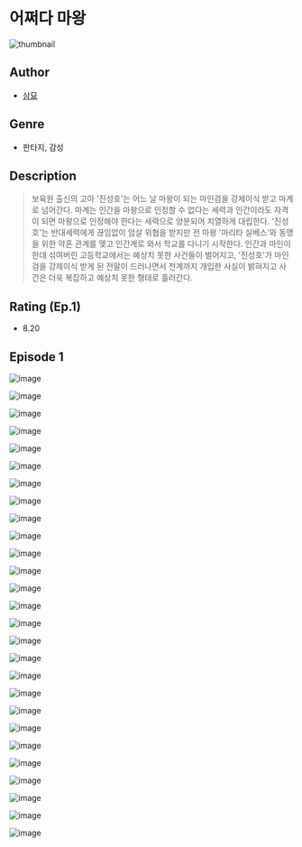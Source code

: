 # 어쩌다 마왕
![thumbnail](https://image-comic.pstatic.net/user_contents_data/challenge_comic/2023/05/23/360079/upload_3690762782504071521_480x623.jpeg)

## Author
- [삼묘](https://comic.naver.com/artistTitle?id=360079)

## Genre
- 판타지, 감성

## Description
> 보육원 출신의 고아 '진성호'는 어느 날 마왕이 되는 마인검을 강제이식 받고 마계로 넘어간다. 마계는 인간을 마왕으로 인정할 수 없다는 세력과 인간이라도 자격이 되면 마왕으로 인정해야 한다는 세력으로 양분되어 치열하게 대립한다. '진성호'는 반대세력에게 끊임없이 암살 위협을 받지만 전 마왕 '마리타 실베스'와 동맹을 위한 약혼 관계를 맺고 인간계로 와서 학교를 다니기 시작한다. 인간과 마인이 한데 섞여버린 고등학교에서는 예상치 못한 사건들이 벌어지고, '진성호'가 마인검을 강제이식 받게 된 전말이 드러나면서 천계까지 개입한 사실이 밝혀지고 사건은 더욱 복잡하고 예상치 못한 형태로 흘러간다.


## Rating (Ep.1)
- 8.20

## Episode 1
![image](https://image-comic.pstatic.net/user_contents_data/challenge_comic/2023/05/23/360079/upload_7148448692463625318.jpeg)

![image](https://image-comic.pstatic.net/user_contents_data/challenge_comic/2023/05/23/360079/upload_7148112250475733297.jpeg)

![image](https://image-comic.pstatic.net/user_contents_data/challenge_comic/2023/05/23/360079/upload_3486742915210241126.jpeg)

![image](https://image-comic.pstatic.net/user_contents_data/challenge_comic/2023/05/23/360079/upload_3702302174113718885.jpeg)

![image](https://image-comic.pstatic.net/user_contents_data/challenge_comic/2023/05/23/360079/upload_3631134274769598054.jpeg)

![image](https://image-comic.pstatic.net/user_contents_data/challenge_comic/2023/05/23/360079/upload_7076671469645804087.jpeg)

![image](https://image-comic.pstatic.net/user_contents_data/challenge_comic/2023/05/23/360079/upload_3473174933905422694.jpeg)

![image](https://image-comic.pstatic.net/user_contents_data/challenge_comic/2023/05/23/360079/upload_3906091156797678385.jpeg)

![image](https://image-comic.pstatic.net/user_contents_data/challenge_comic/2023/05/23/360079/upload_7162523747804931169.jpeg)

![image](https://image-comic.pstatic.net/user_contents_data/challenge_comic/2023/05/23/360079/upload_7377233968177898040.jpeg)

![image](https://image-comic.pstatic.net/user_contents_data/challenge_comic/2023/05/23/360079/upload_7234526361999992375.jpeg)

![image](https://image-comic.pstatic.net/user_contents_data/challenge_comic/2023/05/23/360079/upload_7292515507194902115.jpeg)

![image](https://image-comic.pstatic.net/user_contents_data/challenge_comic/2023/05/23/360079/upload_3486965029463470130.jpeg)

![image](https://image-comic.pstatic.net/user_contents_data/challenge_comic/2023/05/23/360079/upload_7305743924842738227.jpeg)

![image](https://image-comic.pstatic.net/user_contents_data/challenge_comic/2023/05/23/360079/upload_3775250372573411686.jpeg)

![image](https://image-comic.pstatic.net/user_contents_data/challenge_comic/2023/05/23/360079/upload_3473228800649934136.jpeg)

![image](https://image-comic.pstatic.net/user_contents_data/challenge_comic/2023/05/23/360079/upload_7148679572739023670.jpeg)

![image](https://image-comic.pstatic.net/user_contents_data/challenge_comic/2023/05/23/360079/upload_3990815124857370930.jpeg)

![image](https://image-comic.pstatic.net/user_contents_data/challenge_comic/2023/05/23/360079/upload_3617627697018320178.jpeg)

![image](https://image-comic.pstatic.net/user_contents_data/challenge_comic/2023/05/23/360079/upload_3689634684278749234.jpeg)

![image](https://image-comic.pstatic.net/user_contents_data/challenge_comic/2023/05/23/360079/upload_3690471403282512179.jpeg)

![image](https://image-comic.pstatic.net/user_contents_data/challenge_comic/2023/05/23/360079/upload_7017224170236031334.jpeg)

![image](https://image-comic.pstatic.net/user_contents_data/challenge_comic/2023/05/23/360079/upload_7233679728634770278.jpeg)

![image](https://image-comic.pstatic.net/user_contents_data/challenge_comic/2023/05/23/360079/upload_7234250371663147825.jpeg)

![image](https://image-comic.pstatic.net/user_contents_data/challenge_comic/2023/05/23/360079/upload_4063483153873199665.jpeg)

![image](https://image-comic.pstatic.net/user_contents_data/challenge_comic/2023/05/23/360079/upload_3630854822719468087.jpeg)

![image](https://image-comic.pstatic.net/user_contents_data/challenge_comic/2023/05/23/360079/upload_3919651421622907440.jpeg)
